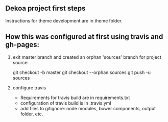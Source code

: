 ## Dekoa project first steps

Instructions for theme development are in theme folder.


## How this was configured at first using travis and gh-pages:

1. exit master branch and created an orphan 'sources' branch for project source.
    
    git checkout -b master
    git checkout --orphan sources
    git push -u <this repo remote address> sources
	


2. configure travis 
    
    - Requirements for travis build are in requirements.txt
    - configuration of travis build is in .travis.yml
	- add files to gitignore: node modules, bower components, output folder, etc.